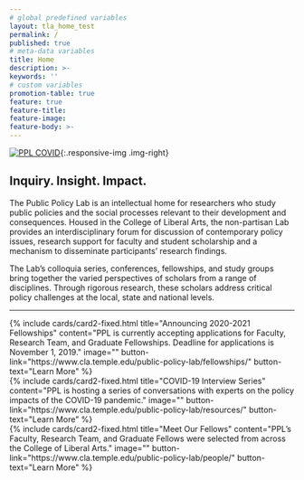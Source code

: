 ```yaml
---
# global predefined variables
layout: tla_home_test
permalink: /
published: true
# meta-data variables
title: Home
description: >-
keywords: ''
# custom variables
promotion-table: true
feature: true
feature-title: 
feature-image:
feature-body: >-
---
```

[![PPL COVID]( https://github.com/TULiberalArts/Public-Policy-Lab/blob/master/media/cropped%20ppl%20covid.png?raw=true)](https://www.cla.temple.edu/public-policy-lab/resources/){:.responsive-img .img-right}
## Inquiry. Insight. Impact.
The Public Policy Lab is an intellectual home for researchers who study public policies and the social processes relevant to their development and consequences. Housed in the College of Liberal Arts, the non-partisan Lab provides an interdisciplinary forum for discussion of contemporary policy issues, research support for faculty and student scholarship and a mechanism to disseminate participants’ research findings.

The Lab’s colloquia series, conferences, fellowships, and study groups bring together the varied perspectives of scholars from a range of disciplines. Through rigorous research, these scholars address critical policy challenges at the local, state and national levels.

___


<div class="row row-wide">
  <div class="col m12 l4">{% include cards/card2-fixed.html
    title="Announcing 2020-2021 Fellowships"
    content="PPL is currently accepting applications for Faculty, Research Team, and Graduate Fellowships. Deadline for applications is November 1, 2019."
    image=""
    button-link="https://www.cla.temple.edu/public-policy-lab/fellowships/"
    button-text="Learn More" %}
  </div>
  <div class="row row-wide">
    <div class="col m12 l4">{% include cards/card2-fixed.html
      title="COVID-19 Interview Series"
      content="PPL is hosting a series of conversations with experts on the policy impacts of the COVID-19 pandemic."
      image=""
      button-link="https://www.cla.temple.edu/public-policy-lab/resources/"
      button-text="Learn More" %}
    </div>
    <div class="row row-wide">
      <div class="col m12 l4">{% include cards/card2-fixed.html
        title="Meet Our Fellows"
        content="PPL’s Faculty, Research Team, and Graduate Fellows were selected from across the College of Liberal Arts."
        image=""
        button-link="https://www.cla.temple.edu/public-policy-lab/people/"
        button-text="Learn More" %}
      </div>
</div>
